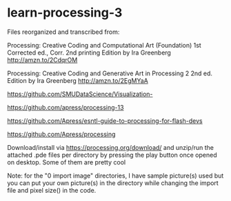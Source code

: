 # learn-processing-3

Files reorganized and transcribed from:

Processing: Creative Coding and Computational Art (Foundation) 1st Corrected ed., Corr. 2nd printing Edition
by Ira Greenberg http://amzn.to/2CdqrOM

Processing: Creative Coding and Generative Art in Processing 2 2nd ed. Edition
by Ira Greenberg http://amzn.to/2EgMYaA

https://github.com/SMUDataScience/Visualization-

https://github.com/apress/processing-13

https://github.com/Apress/esntl-guide-to-processing-for-flash-devs

https://github.com/Apress/processing

Download/install via https://processing.org/download/ and unzip/run the attached .pde files per directory by pressing the play button once opened on desktop. Some of them are pretty cool

Note: for the "0 import image" directories, I have sample picture(s) used but you can put your own picture(s) in the directory while changing the import file and pixel size() in the code.
